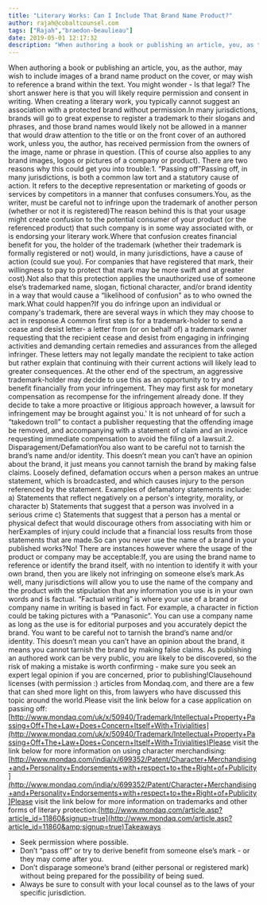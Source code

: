 ```yaml
---
title: "Literary Works: Can I Include That Brand Name Product?"
author: rajah@cobaltcounsel.com
tags: ["Rajah","braedon-beaulieau"]
date: 2019-05-01 12:17:32
description: "When authoring a book or publishing an article, you, as the author, may wish to include images of a brand name product on the cover, or may wish to reference a brand within the text.  You might wond..."
---
```


When authoring a book or publishing an article, you, as the author, may wish to include images of a brand name product on the cover, or may wish to reference a brand within the text.  You might wonder - Is that legal? The short answer here is that you will likely require permission and consent in writing. When creating a literary work, you typically cannot suggest an association with a protected brand without permission.In many jurisdictions, brands will go to great expense to register a trademark to their slogans and phrases, and those brand names would likely not be allowed in a manner that would draw attention to the title or on the front cover of an authored work, unless you, the author, has received permission from the owners of the image, name or phrase in question. (This of course also applies to any brand images, logos or pictures of a company or product). There are two reasons why this could get you into trouble:1. “Passing off”Passing off, in many jurisdictions, is both a common law tort and a statutory cause of action. It refers to the deceptive representation or marketing of goods or services by competitors in a manner that confuses consumers.You, as the writer, must be careful not to infringe upon the trademark of another person (whether or not it is registered)The reason behind this is that your usage might create confusion to the potential consumer of your product (or the referenced product) that such company is in some way associated with, or is endorsing your literary work.Where that confusion creates financial benefit for you, the holder of the trademark (whether their trademark is formally registered or not) would, in many jurisdictions, have a cause of action (could sue you).  For companies that have registered that mark, their willingness to pay to protect that mark may be more swift and at greater cost).Not also that this protection applies the unauthorized use of someone else’s trademarked name, slogan, fictional character, and/or brand identity in a way that would cause a “likelihood of confusion” as to who owned the mark.What could happen?If you do infringe upon an individual or company's trademark, there are several ways in which they may choose to act in response.A common first step is for a trademark-holder to send a cease and desist letter- a letter from (or on behalf of) a trademark owner requesting that the recipient cease and desist from engaging in infringing activities and demanding certain remedies and assurances from the alleged infringer. These letters may not legally mandate the recipient to take action but rather explain that continuing with their current actions will likely lead to greater consequences. At the other end of the spectrum, an aggressive trademark-holder may decide to use this as an opportunity to try and benefit financially from your infringement. They may first ask for monetary compensation as recompense for the infringement already done. If they decide to take a more proactive or litigious approach however, a lawsuit for infringement may be brought against you.' It is not unheard of for such a “takedown troll” to contact a publisher requesting that the offending image be removed, and accompanying with a statement of claim and an invoice requesting immediate compensation to avoid the filing of a lawsuit.2. Disparagement/DefamationYou also want to be careful not to tarnish the brand’s name and/or identity. This doesn’t mean you can’t have an opinion about the brand, it just means you cannot tarnish the brand by making false claims.  Loosely defined, defamation occurs when a person makes an untrue statement, which is broadcasted, and which causes injury to the person referenced by the statement. Examples of defamatory statements include: a) Statements that reflect negatively on a person's integrity, morality, or character
b) Statements that suggest that a person was involved in a serious crime
c) Statements that suggest that a person has a mental or physical defect that would discourage others from associating with him or herExamples of injury could include that a financial loss results from those statements that are made.So can you never use the name of a brand in your published works?No!   There are instances however where the usage of the product or company may be acceptable:If, you are using the brand name to reference or identify the brand itself, with no intention to identify it with your own brand, then you are likely not infringing on someone else’s mark.As well, many jurisdictions will allow you to use the name of the company and the product with the stipulation that any information you use is in your own words and is factual. “Factual writing” is where your use of a brand or company name in writing is based in fact. For example, a character in fiction could be taking pictures with a “Panasonic”. You can use a company name as long as the use is for editorial purposes and you accurately depict the brand. You want to be careful not to tarnish the brand’s name and/or identity. This doesn’t mean you can’t have an opinion about the brand, it means you cannot tarnish the brand by making false claims. As publishing an authored work can be very public, you are likely to be discovered, so the risk of making a mistake is worth confirming - make sure you seek an expert legal opinion if you are concerned, prior to publishing!Clausehound licenses (with permission :) articles from Mondaq.com, and there are a few that can shed more light on this, from lawyers who have discussed this topic around the world.Please visit the link below for a case application on passing off:[http://www.mondaq.com/uk/x/50940/Trademark/Intellectual+Property+Passing+Off+The+Law+Does+Concern+Itself+With+Trivialities](http://www.mondaq.com/uk/x/50940/Trademark/Intellectual+Property+Passing+Off+The+Law+Does+Concern+Itself+With+Trivialities)Please visit the link below for more information on using character merchandising:[http://www.mondaq.com/india/x/699352/Patent/Character+Merchandising+and+Personality+Endorsements+with+respect+to+the+Right+of+Publicity](http://www.mondaq.com/india/x/699352/Patent/Character+Merchandising+and+Personality+Endorsements+with+respect+to+the+Right+of+Publicity)Please visit the link below for more information on trademarks and other forms of literary protection:[http://www.mondaq.com/article.asp?article_id=11860&signup=true](http://www.mondaq.com/article.asp?article_id=11860&amp;signup=true)Takeaways
- Seek permission where possible.
- Don’t “pass off” or try to derive benefit from someone else’s mark - or they may come after you.
- Don’t disparage someone’s brand (either personal or registered mark) without being prepared for the possibility of being sued.
- Always be sure to consult with your local counsel as to the laws of your specific jurisdiction.